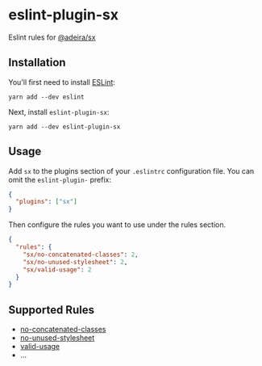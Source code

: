 # eslint-plugin-sx

Eslint rules for [@adeira/sx](https://www.npmjs.com/package/@adeira/sx)

## Installation

You'll first need to install [ESLint](http://eslint.org):

```
yarn add --dev eslint
```

Next, install `eslint-plugin-sx`:

```
yarn add --dev eslint-plugin-sx
```

## Usage

Add `sx` to the plugins section of your `.eslintrc` configuration file. You can omit the `eslint-plugin-` prefix:

```json
{
  "plugins": ["sx"]
}
```

Then configure the rules you want to use under the rules section.

```json
{
  "rules": {
    "sx/no-concatenated-classes": 2,
    "sx/no-unused-stylesheet": 2,
    "sx/valid-usage": 2
  }
}
```

## Supported Rules

- [no-concatenated-classes](docs/rules/no-concatenated-classes.md)
- [no-unused-stylesheet](docs/rules/no-unused-stylesheet.md)
- [valid-usage](docs/rules/valid-usage.md)
- ...
